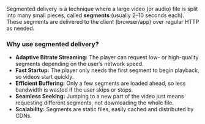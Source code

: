 Segmented delivery is a technique where a large video (or audio) file is split into many small pieces, called **segments** (usually 2–10 seconds each). These segments are delivered to the client (browser/app) over regular HTTP as needed.

### **Why use segmented delivery?**

- **Adaptive Bitrate Streaming:** The player can request low- or high-quality segments depending on the user’s network speed.
- **Fast Startup:** The player only needs the first segment to begin playback, so videos start quickly.
- **Efficient Buffering:** Only a few segments are loaded ahead, so less bandwidth is wasted if the user skips or stops.
- **Seamless Seeking:** Jumping to a new part of the video just means requesting different segments, not downloading the whole file.
- **Scalability:** Segments are static files, easily cached and distributed by CDNs.